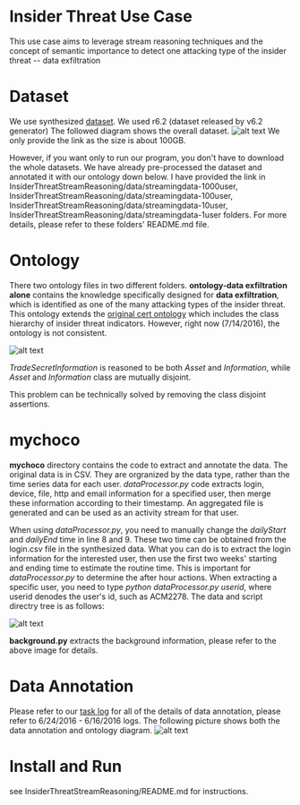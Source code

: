 # Insider Threat Use Case
This use case aims to leverage stream reasoning techniques and the concept of semantic importance to detect one attacking type of the insider threat -- data exfiltration

# Dataset
We use synthesized [dataset](https://www.cert.org/insider-threat/tools/).
We used r6.2 (dataset released by v6.2 generator)
The followed diagram shows the overall dataset.
![alt text](http://i.imgur.com/GjohGD2.png "CERT dataset files")
We only provide the link as the size is about 100GB.

However, if you want only to run our program, you don't have to download the whole datasets. We have already pre-processed the dataset and annotated it with our ontology down below. I have provided the link in InsiderThreatStreamReasoning/data/streamingdata-1000user, InsiderThreatStreamReasoning/data/streamingdata-100user, InsiderThreatStreamReasoning/data/streamingdata-10user, InsiderThreatStreamReasoning/data/streamingdata-1user folders. For more details, please refer to these folders' README.md file. 

# Ontology
There two ontology files in two different folders. 
**ontology-data exfiltration alone** contains the knowledge specifically designed for **data exfiltration**, which is identified as one of the many attacking types of the insider threat. This ontology extends the [original cert ontology](http://resources.sei.cmu.edu/library/asset-view.cfm?assetID=454613) which includes the class hierarchy of insider threat indicators. However, right now (7/14/2016), the ontology is not consistent. 

![alt text](http://i.imgur.com/RI3nffZ.png "CERT ontology inconsistency explanation")

*TradeSecretInformation* is reasoned to be both *Asset* and *Information*, while *Asset* and *Information* class are mutually disjoint. 

This problem can be technically solved by removing the class disjoint assertions.

# mychoco
**mychoco** directory contains the code to extract and annotate the data. The original data is in CSV. They are orgranized by the data type, rather than the time series data for each user. *dataProcessor.py* code extracts login, device, file, http and email information for a specified user, then merge these information according to their timestamp. An aggregated file is generated and can be used as an activity stream for that user. 

When using *dataProcessor.py*, you need to manually change the *dailyStart* and *dailyEnd* time in line 8 and 9. These two time can be obtained from the login.csv file in the synthesized data. What you can do is to extract the login information for the interested user, then use the first two weeks' starting and ending time to estimate the routine time. This is important for *dataProcessor.py* to determine the after hour actions. When extracting a specific user, you need to type *python dataProcessor.py userid*, where userid denodes the user's id, such as ACM2278. 
The data and script directry tree is as follows:

![alt text](http://i.imgur.com/Nsx5VYR.png "data and script directory")

**background.py** extracts the background information, please refer to the above image for details. 

# Data Annotation
Please refer to our [task log](https://docs.google.com/document/d/1ixi-0bNbfmbNqd623x08u2_HILzQXJL5Cz66eBdt5XU/edit?usp=sharing) for all of the details of data annotation, please refer to 6/24/2016 - 6/16/2016 logs.
The following picture shows both the data annotation and ontology diagram. 
![alt text](http://i.imgur.com/aoAqtVU.png "data annotation and ontology")

# Install and Run
see InsiderThreatStreamReasoning/README.md for instructions.
